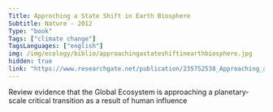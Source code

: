 ```yaml
---
Title: Approching a State Shift in Earth Biosphere
Subtitle: Nature - 2012
Type: "book"
Tags: ["climate change"]
TagsLanguages: ["english"]
img: /img/ecology/biblio/approachingastateshiftinearthbiosphere.jpg
hidden: true
link: "https://www.researchgate.net/publication/235752538_Approaching_a_state_shift_in_Earth's_biosphere"
---
```


Review evidence that the Global Ecosystem is approaching a planetary-scale critical transition as a result of human influence